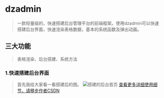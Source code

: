 # dzadmin
>一款轻量级的，快速搭建后台管理平台的前端框架。使用dzadmin可以快速搭建后台界面，快速渲染表格数据，基本的系统函数及弹出动画。

## 三大功能
>表格渲染、后台搭建、系统方法

### 1.快速搭建后台界面
>	首先我给大家看一看搭建后的图。
![搭建的后台首页](https://github.com/fanhua1994/dzadmin/blob/master/image/image_index.png?raw=true)
[查看更多详细使用细节，请移步作者CSDN](http://blog.csdn.net/dong_18383219470/article/details/73182059)
